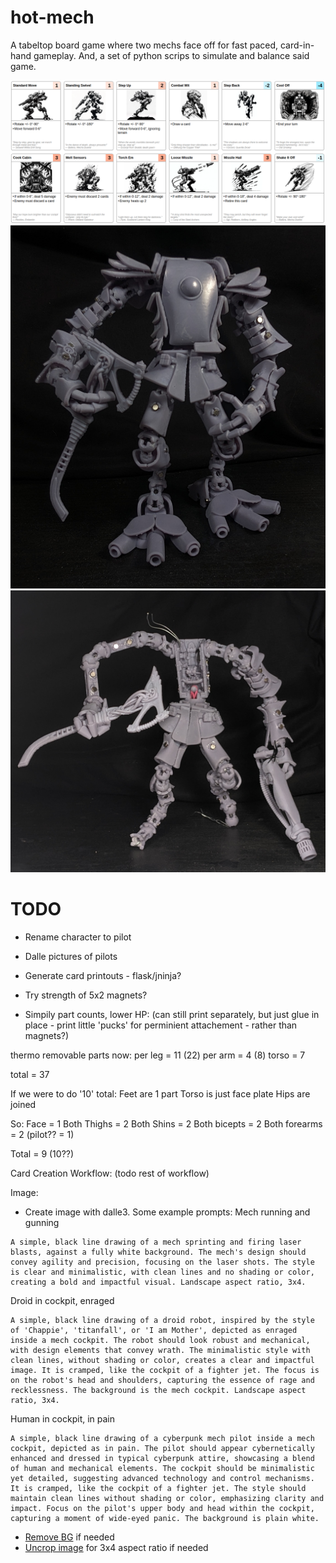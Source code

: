 # hot-mech
A tabeltop board game where two mechs face off for fast paced, card-in-hand gameplay. And, a set of python scrips to simulate and balance said game.

![example cards](example-cards.png?raw=true)
![thermo mech](thermo.jpg?raw=true)
![thermo damedged](thermo-dmg.jpg?raw=true)

# TODO
* Rename character to pilot
* Dalle pictures of pilots
* Generate card printouts - flask/jninja?
* Try strength of 5x2 magnets?

* Simpily part counts, lower HP:
(can still print separately, but just glue in place - print little 'pucks' for perminient attachement - rather than magnets?)

thermo removable parts now:
per leg = 11 (22)
per arm = 4 (8)
torso = 7

total = 37

If we were to do '10' total:
Feet are 1 part
Torso is just face plate
Hips are joined

So:
Face = 1
Both Thighs = 2
Both Shins = 2
Both bicepts = 2
Both forearms = 2
(pilot?? = 1)

Total = 9 (10??)

Card Creation Workflow:
(todo rest of workflow)

Image:
* Create image with dalle3. Some example prompts:
Mech running and gunning
```
A simple, black line drawing of a mech sprinting and firing laser blasts, against a fully white background. The mech's design should convey agility and precision, focusing on the laser shots. The style is clear and minimalistic, with clean lines and no shading or color, creating a bold and impactful visual. Landscape aspect ratio, 3x4.
```

Droid in cockpit, enraged
```
A simple, black line drawing of a droid robot, inspired by the style of 'Chappie', 'titanfall', or 'I am Mother', depicted as enraged inside a mech cockpit. The robot should look robust and mechanical, with design elements that convey wrath. The minimalistic style with clean lines, without shading or color, creates a clear and impactful image. It is cramped, like the cockpit of a fighter jet. The focus is on the robot's head and shoulders, capturing the essence of rage and recklessness. The background is the mech cockpit. Landscape aspect ratio, 3x4.
```

Human in cockpit, in pain
```
A simple, black line drawing of a cyberpunk mech pilot inside a mech cockpit, depicted as in pain. The pilot should appear cybernetically enhanced and dressed in typical cyberpunk attire, showcasing a blend of human and mechanical elements. The cockpit should be minimalistic yet detailed, suggesting advanced technology and control mechanisms. It is cramped, like the cockpit of a fighter jet. The style should maintain clean lines without shading or color, emphasizing clarity and impact. Focus on the pilot's upper body and head within the cockpit, capturing a moment of wide-eyed panic. The background is plain white.
```
* [Remove BG](https://new.express.adobe.com/tools/remove-background) if needed
* [Uncrop image](https://vmake.ai/image-outpainting/upload) for 3x4 aspect ratio if needed



